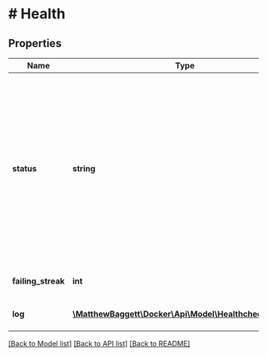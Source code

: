 # # Health

## Properties

Name | Type | Description | Notes
------------ | ------------- | ------------- | -------------
**status** | **string** | Status is one of &#x60;none&#x60;, &#x60;starting&#x60;, &#x60;healthy&#x60; or &#x60;unhealthy&#x60;  - \&quot;none\&quot;      Indicates there is no healthcheck - \&quot;starting\&quot;  Starting indicates that the container is not yet ready - \&quot;healthy\&quot;   Healthy indicates that the container is running correctly - \&quot;unhealthy\&quot; Unhealthy indicates that the container has a problem | [optional]
**failing_streak** | **int** | FailingStreak is the number of consecutive failures | [optional]
**log** | [**\MatthewBaggett\Docker\Api\Model\HealthcheckResult[]**](HealthcheckResult.md) | Log contains the last few results (oldest first) | [optional]

[[Back to Model list]](../../README.md#models) [[Back to API list]](../../README.md#endpoints) [[Back to README]](../../README.md)
